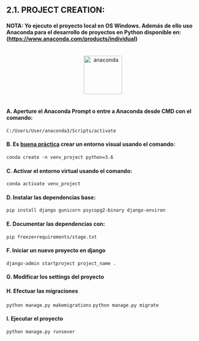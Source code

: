 
## 2.1. PROJECT CREATION:

#### NOTA: Yo ejecuto el proyecto local en OS Windows. Además de ello uso Anaconda para el desarrollo de proyectos en Python disponible en: (https://www.anaconda.com/products/individual)

<p align="center">
<br/>
<img src="https://upload.wikimedia.org/wikipedia/en/c/cd/Anaconda_Logo.png" alt="anaconda"  style="height:100px;">
<br/>
<br/>
</p>

#### A. Aperture el Anaconda Prompt o entre a Anaconda desde CMD con el comando:
`C:/Users/User/anaconda3/Scripts/activate`
#### B. Es [buena práctica](https://medium.com/@m.monroyc22/configurar-entorno-virtual-python-a860e820aace) crear un entorno visual usando el comando:
`conda create -n venv_project python=3.6`
#### C. Activar el entorno virtual usando el comando:
`conda activate venv_project`
#### D. Instalar las dependencias base:
`pip install django gunicorn psycopg2-binary django-environ`
#### E. Documentar las dependencias con:
`pip freeze>requirements/stage.txt`
#### F. Iniciar un nuevo proyecto en django
`django-admin startproject project_name .`
#### G. Modificar los settings del proyecto
#### H. Efectuar las migraciones
`python manage.py makemigrations`
`python manage.py migrate`
#### I. Ejecutar el proyecto
`python manage.py runsever`
